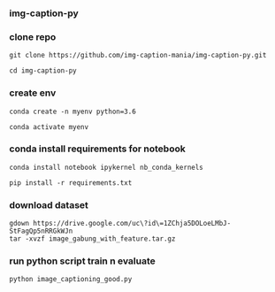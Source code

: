 ### img-caption-py

### clone repo
    
    git clone https://github.com/img-caption-mania/img-caption-py.git
    
    cd img-caption-py

### create env

    conda create -n myenv python=3.6
    
    conda activate myenv

### conda install requirements for notebook
    
    conda install notebook ipykernel nb_conda_kernels
    
    pip install -r requirements.txt


### download dataset
    
    gdown https://drive.google.com/uc\?id\=1ZChja5DOLoeLMbJ-StFagQp5nRRGkWJn
    tar -xvzf image_gabung_with_feature.tar.gz
    
### run python script train n evaluate

    python image_captioning_good.py
